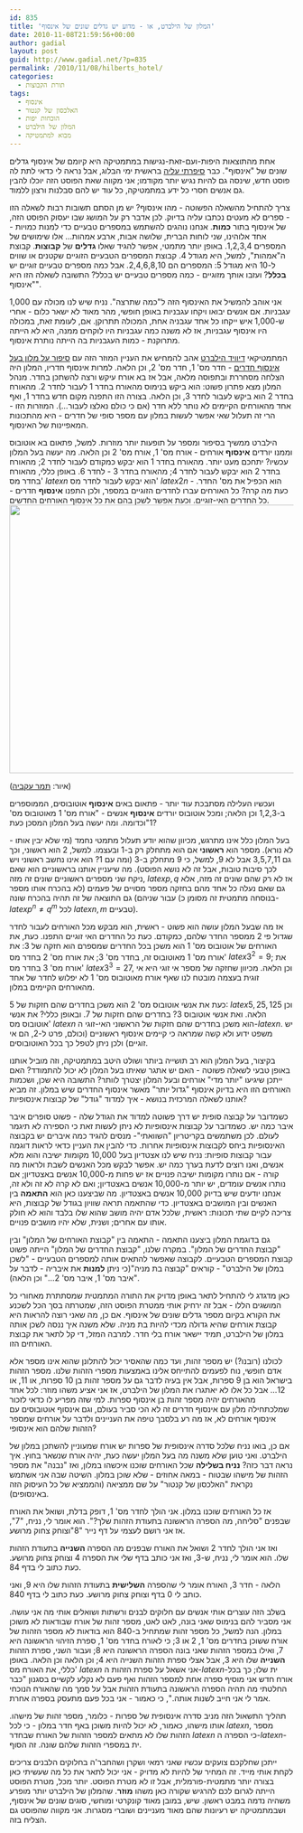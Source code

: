 ```yaml
---
id: 835
title: 'המלון של הילברט, או - מדוע יש גדלים שונים של אינסוף'
date: 2010-11-08T21:59:56+00:00
author: gadial
layout: post
guid: http://www.gadial.net/?p=835
permalink: /2010/11/08/hilberts_hotel/
categories:
  - תורת הקבוצות
tags:
  - אינסוף
  - האלכסון של קנטור
  - הוכחות יפות
  - המלון של הילברט
  - מבוא למתמטיקה
---
```

אחת מהתוצאות היפות-ועם-זאת-נגישות במתמטיקה היא קיומם של אינסוף גדלים שונים של "אינסוף". כבר [סיפרתי עליה](http://www.gadial.net/?p=52) בראשית ימי הבלוג, אבל נראה לי כדאי לתת לה פוסט חדש, שינסה גם להיות נגיש יותר מקודמו; אני מקווה שאת הפוסט הזה יוכלו להבין גם אנשים חסרי כל ידע במתמטיקה, כל עוד יש להם סבלנות ורצון ללמוד.

צריך להתחיל מהשאלה הפשוטה - מהו אינסוף? יש מן הסתם תשובות רבות לשאלה הזו - ספרים לא מעטים נכתבו עליה בדיוק. לכן אדבר רק על המושג שבו יעסוק הפוסט הזה, של אינסוף בתור **כמות**. אנחנו נוהגים להשתמש במספרים טבעיים כדי למנות כמויות - אחד אלוהינו, שני לוחות הברית, שלושה אבות, ארבע אמהות&#8230; אלו שימושים של המספרים 1,2,3,4. באופן יותר מתמטי, אפשר להגיד שאלו **גדלים** של **קבוצות**. קבוצת ה"אמהות", למשל, היא מגודל 4. קבוצת המספרים הטבעיים הזוגיים שקטנים או שווים ל-10 היא מגודל 5: המספרים הם 2,4,6,8,10. אבל כמה מספרים טבעיים זוגיים יש **בכלל**? ועזבו אותך מזוגיים - כמה מספרים טבעיים יש בכלל? התשובה לשאלה הזו היא "אינסוף".

אני אוהב להמשיל את האינסוף הזה ל"כמה שתרצה". נניח שיש לנו מכולה עם 1,000 עגבניות. אם אנשים יבואו ויקחו עגבניות באופן חופשי, מהר מאוד לא ישאר כלום - אחרי ש-1,000 איש ייקחו כל אחד עגבניה אחת, המכולה תתרוקן. אם, לעומת זאת, במכולה היו אינסוף עגבניות, אז לא משנה כמה עגבניות היו לוקחים ממנה, היא לא הייתה מתרוקנת - כמות העגבניות בה הייתה נותרת אינסוף.

המתמטיקאי [דיוויד הילברט](http://he.wikipedia.org/wiki/%D7%93%D7%95%D7%99%D7%93_%D7%94%D7%99%D7%9C%D7%91%D7%A8%D7%98) אהב להמחיש את העניין המוזר הזה עם [סיפור על מלון בעל אינסוף חדרים](http://he.wikipedia.org/wiki/%D7%94%D7%9E%D7%9C%D7%95%D7%9F_%D7%A9%D7%9C_%D7%94%D7%99%D7%9C%D7%91%D7%A8%D7%98) - חדר מס' 1, חדר מס' 2, וכן הלאה. למרות אינסוף חדריו, המלון היה הצלחה מסחררת ובתפוסה מלאה, אבל אז בא אורח עיקש ורצה להשתכן בחדר. מנהל המלון מצא פתרון פשוט: הוא ביקש בנימוס מהאורח בחדר 1 לעבור לחדר 2. מהאורח בחדר 2 הוא ביקש לעבור לחדר 3, וכן הלאה. בצורה הזו התפנה מקום חדש בחדר 1, ואף אחד מהאורחים הקיימים לא נותר ללא חדר (אם כי כולם נאלצו לעבור&#8230;). המוזרות הזו - הרי זה תעלול שאי אפשר לעשות במלון עם מספר סופי של חדרים - היא מהתכונות המאפיינות של האינסוף.

הילברט ממשיך בסיפור ומספר על תופעות יותר מוזרות. למשל, פתאום בא אוטובוס וממנו יורדים **אינסוף** אורחים - אורח מס' 1, אורח מס' 2 וכן הלאה. מה יעשה בעל המלון עכשיו? יתחכם מעט יותר. מהאורח בחדר 1 הוא יבקש כמקודם לעבור לחדר 2; מהאורח בחדר 2 הוא יבקש לעבור לחדר 4; מהאורח בחדר 3 - לחדר 6. באופן כללי, מהאורח בחדר מס' $latex n$ הוא יבקש לעבור לחדר מס' $latex 2n$ - הוא הכפיל את מס' החדר. כעת מה קרה? כל האורחים עברו לחדרים הזוגיים במספר, ולכן התפנו **אינסוף** חדרים - כל החדרים האי-זוגיים. וכעת אפשר לשכן בהם את כל אינסוף האורחים החדשים.  
[<img title="medium-hilbert" src="http://www.gadial.net/wp-content/uploads/2010/11/medium-hilbert1.png" alt="" width="600" height="475" />](http://www.gadial.net/wp-content/uploads/2010/11/medium-hilbert1.png)

(איור: [תמר עקביה](http://cargocollective.com/Chips-Illustrated))

ועכשיו העלילה מסתבכת עוד יותר - פתאום באים **אינסוף** אוטובוסים, הממוספרים ב-1,2,3 וכן הלאה; ומכל אוטובוס יורדים **אינסוף** אנשים - "אורח מס' 1 מאוטובוס מס' 1"וכדומה. ומה יעשה בעל המלון המסכן כעת?

בעל המלון כלל אינו מתרגש, מכיוון שהוא יודע תעלול מתמטי נחמד (מי שלא יבין אותו - לא נורא). מספר הוא **ראשוני** אם הוא מתחלק רק ב-1 ובעצמו. למשל, 2 הוא ראשוני, וכך גם 3,5,7,11 אבל לא 9, למשל, כי 9 מתחלק ב-3 (ומה עם 1? הוא אינו נחשב ראשוני ויש לכך סיבות טובות, אבל זה לא נושא הפוסט). מה שיעניין אותנו בראשוניים הוא שאם ניקח שני מספרים ראשוניים שונים זה מזה, $latex p,q$ אז לא רק שהם שונים זה מזה, אלא גם שאם נעלה כל אחד מהם בחזקה מספר מסויים של פעמים (לא בהכרח אותו מספר עבור שניהם) גם התוצאה של זה תהיה בהכרח שונה (בנוסחה מתמטית זה מסומן כ-$latex p^{n}\ne q^{m}$ לכל $latex n,m$ טבעיים).

אז מה שבעל המלון עושה הוא פשוט - ראשית, הוא מבקש מכל האורחים לעבור לחדר שגדול פי 2 ממספר החדר שלהם, כמקודם. כעת כל החדרים האי זוגיים התפנו. כעת, את האורחים של אוטובוס מס' 1 הוא משכן בכל החדרים שמספרם הוא חזקה של 3: את אורח מס' 1 מאוטובוס זה, בחדר מס' 3; את אורח מס' 2 בחדר מס' $latex 3^{2}=9$; את אורח מס' 3 בחדר מס' $latex 3^{3}=27$, וכן הלאה. מכיוון שחזקה של מספר אי זוגי היא אי זוגית בעצמה מובטח לנו שאף אורח מאוטובוס מס' 1 לא יפלוש לחדר של אחד מהאורחים הקיימים במלון.

כעת את אנשי אוטובוס מס' 2 הוא משכן בחדרים שהם חזקות של 5: $latex 5,25,125$ וכן הלאה. ואת אנשי אוטובוס 3? בחדרים שהם חזקות של 7. ובאופן כללי? את אנשי אוטובוס מס' $latex n$ הוא משכן בחדרים שהם חזקות של הראשוני האי-זוגי ה-$latex n$. יש משפט ידוע ולא קשה שמראה כי קיימים אינסוף ראשוניים (וכולם, פרט ל-2, הם אי זוגיים) ולכן ניתן לטפל כך בכל האוטובוסים.

בקיצור, בעל המלון הוא רב תושייה ביותר ושולט היטב במתמטיקה, וזה מוביל אותנו באופן טבעי לשאלה פשוטה - האם יש אתגר שאיתו בעל המלון לא יכול להתמודד? האם ייתכן שיגיעו "יותר מדי" אורחים ובעל המלון יצטרך לוותר? התשובה היא שכן, ושכמות האורחים הזו היא בדיוק אינסוף "גדול יותר" מאשר אינסוף החדרים שיש במלון. זה מביא אותנו לשאלה המרכזית בנושא - איך למדוד "גודל" של קבוצות אינסופיות?

כשמדובר על קבוצה סופית יש דרך פשוטה למדוד את הגודל שלה - פשוט סופרים איבר איבר כמה יש. כשמדובר על קבוצות אינסופיות לא ניתן לעשות זאת כי הספירה לא תיגמר לעולם. לכן משתמשים בקריטריון "השוואתי"- מנסים להגיד כמה איברים יש בקבוצה האינסופיות ביחס לקבוצות אינסופיות אחרות. כדי להבין את העניין כדאי לראות דוגמה עבור קבוצות סופיות: נניח שיש לנו אצטדיון בעל 10,000 מקומות ישיבה והוא מלא אנשים, ואנו רוצים לדעת בערך כמה יש. אפשר לבקש מכל האנשים לשבת ולראות מה קורה - אם נותרו מקומות ישיבה פנויים אז יש פחות מ-10,000 אנשים באצטדיון; אם נותרו אנשים עומדים, יש יותר מ-10,000 אנשים באצטדיון; ואם לא קרה לא זה ולא זה, אנחנו יודעים שיש בדיוק 10,000 אנשים באצטדיון. מה שביצענו כאן הוא **התאמה** בין האנשים ובין המושבים באצטדיון. כדי שהתאמה תראה שוויון בגודל של קבוצות, היא צריכה לקיים שתי תכונות: ראשית, שלכל אדם יהיה מושב שהוא שלו בלבד והוא לא חולק אותו עם אחרים; ושנית, שלא יהיו מושבים פנויים.

גם בדוגמת המלון ביצענו התאמה - התאמה בין "קבוצת האורחים של המלון" ובין "קבוצת החדרים של המלון". במקרה שלנו, "קבוצת החדרים של המלון" הייתה פשוט קבוצת המספרים הטבעיים. לקבוצה שאפשר להתאים אותה למספרים הטבעיים - "לשכן במלון של הילברט" - קוראים "קבוצה בת מניה"(כי ניתן **למנות** את איבריה - לדבר על "איבר מס' 1, איבר מס' 2&#8230;" וכן הלאה).

כאן מדגדג לי להתחיל לתאר באופן מדויק את התורה המתמטית שמסתתרת מאחורי כל המושגים הללו - אבל זה ירחיק אותי ממטרת הפוסט הזה, שמטרתה בסך הכל לשכנע את הקורא בקיום מספר גדלים שונים של אינסוף. אם כן, מה שאני רוצה להראות היא קבוצת אורחים שהיא גדולה מכדי להיות בת מניה. שלא משנה איך ננסה לשכן אותה במלון של הילברט, תמיד יישאר אורח בלי חדר. למרבה המזל, די קל לתאר את קבוצת האורחים הזו.

לכולנו (רובנו?) יש מספר זהות, ועד כמה שהאסיר יכול להתלונן שהוא אינו מספר אלא אדם חופשי, נוח לפעמים להתייחס אלינו באמצעות מספרי הזהות שלנו. מספר הזהות בישראל הוא בן 9 ספרות, אבל אין בעיה לדבר גם על מספר זהות בן 10 ספרות, או 11, או 12&#8230; אבל כל אלו לא יאתגרו את המלון של הילברט, אז אני אציע משהו מוזר: לכל אחד מהאורחים יהיה מספר זהות בן אינסוף ספרות. למי שזה מפריע לו כדאי לזכור שמלכתחילה מלון עם אינסוף חדרים זה לא הכי סביר בעולם, וגם אינסוף אוטובוסים עם אינסוף אורחים לא, אז מה רע בלסבך טיפה את העניינים ולדבר על אורחים שמספר הזהות שלהם הוא אינסופי?

אם כן, בואו נניח שלכל סדרה אינסופית של ספרות יש אורח שמעוניין להשתכן במלון של הילברט. ואני טוען שלא משנה מה בעל המלון יעשה כעת, יהיה אורח שנשאר בחוץ. איך נראה דבר כזה? **נניח בשלילה** שכל האורחים שוכנו איכשהו במלון, ואז "נבנה" את מספר הזהות של מישהו שבטוח - במאה אחוזים - שלא שוכן במלון. השיטה שבה אני אשתמש נקראת "האלכסון של קנטור" על שם ממציאה (והממציא של כל העיסוק הזה באינסופים).

אז כל האורחים שוכנו במלון. אני הולך לחדר מס' 1, דופק בדלת, ושואל את האורח שבפנים "סליחה, מה הספרה הראשונה בתעודת הזהות שלך?". הוא אומר לי, נניח, "7", אז אני רושם לעצמי על דף נייר "8"וצוחק צחוק מרושע.

ואז אני הולך לחדר 2 ושואל את האורח שבפנים מה הספרה **השנייה** בתעודת הזהות שלו. הוא אומר לי, נניח, ש-3, ואז אני כותב בדף שלי את הספרה 4 וצוחק צחוק מרושע. כעת כתוב לי בדף 84.

הלאה - חדר 3, האורח אומר לי שהספרה **השלישית** בתעודת הזהות שלו היא 9, ואני כותב לי 0 בדף וצוחק צחוק מרושע. כעת כתוב לי בדף 840.

בשלב הזה עוצרים אותי אנשים עם חלוקים לבנים ורשתות ושואלים אותי מה אני עושה. אני מסביר להם בנימוס שאני בונה, לאט לאט, מספר זהות של אורח שבודאות לא משוכן במלון. הנה למשל, כל מספר זהות שמתחיל ב-840 הוא בודאות לא מספר הזהות של אורח ששוכן בחדרים מס' 1, 2 או 3; כי לאורח בחדר מס' 1, ספרת הזיהוי הראשונה היא 7, ואילו במספר הזהות שאני בונה הספרה הראשונה היא 8; ועבור השני, ספרת הזהות **השנייה** שלו היא 3, אבל אצלי ספרת הזהות השנייה היא 4; וכן הלאה וכן הלאה. באופן כללי, את האורח מס' $latex n$ אני אשאל על ספרת הזהות ה-$latex n$-ית שלו; כך בכל אורח חדש אני מוסיף ספרה אחת למספר הזהות ואף פעם לא נקלע לקשיים בסגנון "כבר החלטתי מה תהיה הספרה הראשונה בתעודת הזהות אבל על סמך מה שהאורח הנוכחי אמר לי אני חייב לשנות אותה.", כי כאמור - אני בכל פעם מתעסק בספרה אחרת.

תהליך התשאול הזה מניב סדרה אינסופית של ספרות - כלומר, מספר זהות של מישהו. אותו מישהו, כאמור, לא יכול להיות משוכן באף חדר במלון - כי לכל $latex n$, מספר הזהות שלו לא מתאים למספר הזהות של האורח שבחדר $latex n$ כי הספרה ה-$latex n$-ית במספרי הזהות שלהם שונה. זה הסוף.

ייתכן שחלקכם צועקים עכשיו שאני רמאי ושקרן ושהחבר'ה בחלוקים הלבנים צריכים לקחת אותי מייד. זה המחיר של להיות לא מדויק - אני יכול לתאר את כל מה שעשיתי כאן בצורה יותר מתמטית-פורמלית, אבל זו לא מטרת הפוסט. יותר מכל, מטרת הפוסט הייתה לגרום לכם להרגיש שקורה כאן משהו **מוזר**. שהמלון של הילברט יותר מופרע משהיה נדמה במבט ראשון. שיש, במובן מאוד קונקרטי ומוחשי, סוגים שונים של אינסוף, ושבמתמטיקה יש רעיונות שהם מאוד מעניינים ושוברי מסגרות. אני מקווה שהפוסט גם הצליח בזה.